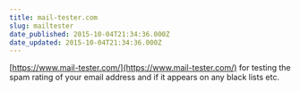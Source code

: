 ```yaml
---
title: mail-tester.com
slug: mailtester
date_published: 2015-10-04T21:34:36.000Z
date_updated: 2015-10-04T21:34:36.000Z
---
```


[https://www.mail-tester.com/](https://www.mail-tester.com/) for testing the spam rating of your email address and if it appears on any black lists etc.

